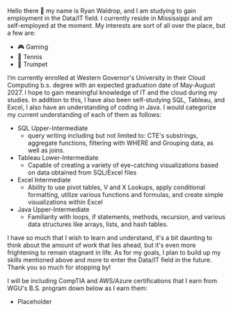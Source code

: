 Hello there 👋 my name is Ryan Waldrop, and I am studying to gain employment in the Data/IT field. I currently reside in Mississippi and am self-employed at the moment. My interests are sort of all over the place, but a few are:
- 🎮 Gaming
- 🥎 Tennis
- 🎺 Trumpet

I’m currently enrolled at Western Governor's University in their Cloud Computing b.s. degree with an expected graduation date of May-August 2027. I hope to gain meaningful knowledge of IT and the cloud during my studies. In addition to this, I have also been self-studying SQL, Tableau, and Excel, I also have an understanding of coding in Java.
I would categorize my current understanding of each of them as follows:
- SQL Upper-Intermediate
  - query writing including but not limited to: CTE's substrings, aggregate functions, filtering with WHERE and Grouping data, as well as joins.
- Tableau Lower-Intermediate
  - Capable of creating a variety of eye-catching visualizations based on data obtained from SQL/Excel files
- Excel Intermediate
  - Ability to use pivot tables, V and X Lookups, apply conditional formatting, utilize various functions and formulas, and create simple visualizations within Excel
- Java Upper-Intermediate
  - Familiarity with loops, if statements, methods, recursion, and various data structures like arrays, lists, and hash tables.


I have so much that I wish to learn and understand, it's a bit daunting to think about the amount of work that lies ahead, but it's even more frightening to remain stagnant in life. As for my goals, I plan to build up my skills mentioned above and more to enter the Data/IT field in the future. Thank you so much for stopping by!

I will be including CompTIA and AWS/Azure certifications that I earn from WGU's B.S. program down below as I earn them:
- Placeholder


